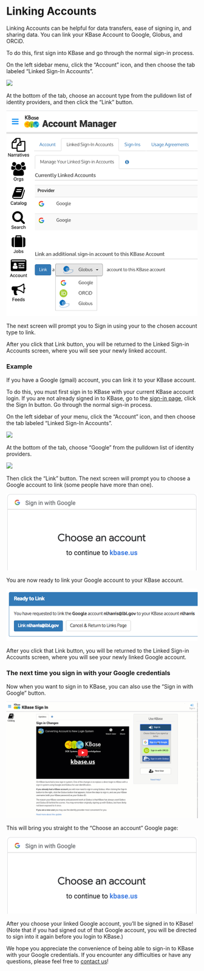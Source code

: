 # Linking Accounts

Linking Accounts can be helpful for data transfers, ease of signing in, and sharing data. You can link your KBase Account to Google, Globus, and ORCiD.&#x20;

To do this, first sign into KBase and go through the normal sign-in process.

On the left sidebar menu, click the “Account” icon, and then choose the tab labeled “Linked Sign-In Accounts”.

![](../../.gitbook/assets/narratives\_linkingaccounts.gif)

At the bottom of the tab, choose an account type from the pulldown list of identity providers, and then click the “Link” button.

![](../../.gitbook/assets/linkaccountsdropdown.png)

The next screen will prompt you to Sign in using your to the chosen account type to link.

After you click that Link button, you will be returned to the Linked Sign-in Accounts screen, where you will see your newly linked account.&#x20;

### Example

If you have a Google (gmail) account, you can link it to your KBase account.

To do this, you must first sign in to KBase with your current KBase account login. If you are not already signed in to KBase, go to the [sign-in page](https://narrative.kbase.us/), click the Sign In button. Go through the normal sign-in process.

On the left sidebar of your menu, click the “Account” icon, and then choose the tab labeled “Linked Sign-In Accounts”.

![](../../.gitbook/assets/narratives\_linkingaccounts.gif)

At the bottom of the tab, choose “Google” from the pulldown list of identity providers.

![](../../.gitbook/assets/linkaccountsdropdown\_google.png)

Then click the “Link” button. The next screen will prompt you to choose a Google account to link (some people have more than one).

![](<../../.gitbook/assets/googlechooseanaccount (1).png>)

You are now ready to link your Google account to your KBase account.

![](../../.gitbook/assets/screen-shot-2017-06-06-at-3.38.59-pm.png)

After you click that Link button, you will be returned to the Linked Sign-in Accounts screen, where you will see your newly linked Google account.

### The next time you sign in with your Google credentials

Now when you want to sign in to KBase, you can also use the “Sign in with Google” button.

![](<../../.gitbook/assets/kbasegooglesignin (1).gif>)

This will bring you straight to the “Choose an account” Google page:

<div align="center">

<img src="../../.gitbook/assets/googlechooseanaccount.png" alt="">

</div>

After you choose your linked Google account, you’ll be signed in to KBase! (Note that if you had signed out of that Google account, you will be directed to sign into it again before you login to KBase.)

We hope you appreciate the convenience of being able to sign-in to KBase with your Google credentials. If you encounter any difficulties or have any questions, please feel free to [contact us](https://www.kbase.us/support/)!
